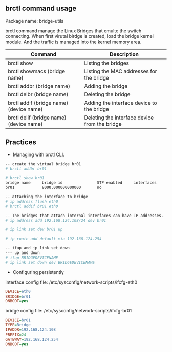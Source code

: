 ## brctl command usage

Package name: bridge-utils

brctl command manage the Linux Bridges that emulte the switch connecting.
When first virutal birdge is created, load the bridge kernel module.
And the traffic is managed into the kernel memory area.

Command|Description
-|-
brctl show| Listing the bridges
brctl showmacs (bridge name) | Listing the MAC addresses for the bridge
brctl addbr (bridge name) | Adding the bridge
brctl delbr (bridge name) | Deleting the bridge
brctl addif (bridge name) (device name) | Adding the interface device to the bridge
brctl delif (bridge name) (device name) | Deleting the interface device from the bridge

## Practices

* Managing with brctl CLI.

```bash
-- create the virtual bridge br01
# brctl addbr br01

# brctl show br01
bridge name     bridge id               STP enabled     interfaces
br01            8000.000000000000       no

-- attaching the interface to bridge
# ip address flush eth0
# brctl addif br01 eth0

-- The bridges that attach internal interfaces can have IP addresses.
# ip address add 192.168.124.108/24 dev br01

# ip link set dev br01 up

# ip route add default via 192.168.124.254

-- ifup and ip link set down
--- up and down
# ifup BRIDGEDEVICENAME
# ip link set down dev BRIDGEDEVICENAME
```

* Configuring persistently

interface config file: /etc/sysconfig/network-scripts/ifcfg-eth0

```ini
DEVICE=eth0
BRIDGE=br01
ONBOOT=yes
```

bridge config file: /etc/sysconfig/network-scripts/ifcfg-br01

```ini
DEVICE=br01
TYPE=Bridge
IPADDR=192.168.124.108
PREFIX=24
GATEWAY=192.168.124.254
ONBOOT=yes
```
